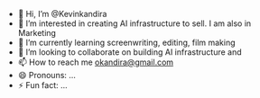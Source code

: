 - 👋 Hi, I’m @Kevinkandira
- 👀 I’m interested in creating AI infrastructure to sell. I am also in Marketing
- 🌱 I’m currently learning screenwriting, editing, film making
- 💞️ I’m looking to collaborate on building AI infrastructure and 
- 📫 How to reach me okandira@gmail.com
- 😄 Pronouns: ...
- ⚡ Fun fact: ...

<!---
Kevinkandira/Kevinkandira is a ✨ special ✨ repository because its `README.md` (this file) appears on your GitHub profile.
You can click the Preview link to take a look at your changes.
--->
